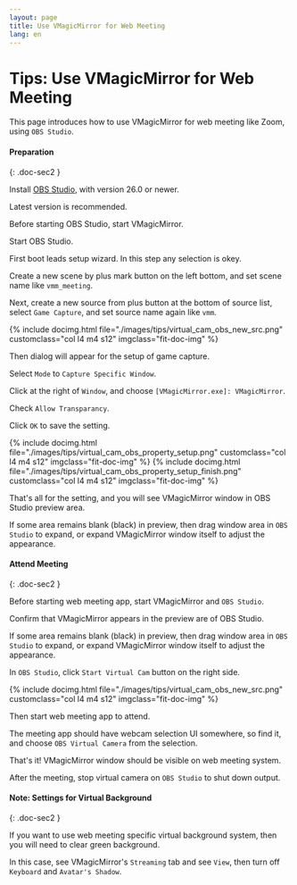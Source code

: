 ```yaml
---
layout: page
title: Use VMagicMirror for Web Meeting
lang: en
---
```


# Tips: Use VMagicMirror for Web Meeting

This page introduces how to use VMagicMirror for web meeting like Zoom, using `OBS Studio`.


#### Preparation
{: .doc-sec2 }

Install [OBS Studio](https://obsproject.com/download), with version 26.0 or newer.

Latest version is recommended.

Before starting OBS Studio, start VMagicMirror.

Start OBS Studio. 

First boot leads setup wizard. In this step any selection is okey.

Create a new scene by plus mark button on the left bottom, and set scene name like `vmm_meeting`.

Next, create a new source from plus button at the bottom of source list, select `Game Capture`, and set source name again like `vmm`.

<div class="row">
{% include docimg.html file="./images/tips/virtual_cam_obs_new_src.png" customclass="col l4 m4 s12" imgclass="fit-doc-img" %}
</div>

Then dialog will appear for the setup of game capture.

Select `Mode` to `Capture Specific Window`.

Click at the right of `Window`, and choose `[VMagicMirror.exe]: VMagicMirror`.

Check `Allow Transparancy`.

Click `OK` to save the setting.

<div class="row">
{% include docimg.html file="./images/tips/virtual_cam_obs_property_setup.png" customclass="col l4 m4 s12" imgclass="fit-doc-img" %}
{% include docimg.html file="./images/tips/virtual_cam_obs_property_setup_finish.png" customclass="col l4 m4 s12" imgclass="fit-doc-img" %}
</div>

That's all for the setting, and you will see VMagicMirror window in OBS Studio preview area.

If some area remains blank (black) in preview, then drag window area in `OBS Studio` to expand, or expand VMagicMirror window itself to adjust the appearance.


#### Attend Meeting
{: .doc-sec2 }

Before starting web meeting app, start VMagicMirror and `OBS Studio`.

Confirm that VMagicMirror appears in the preview are of OBS Studio.

If some area remains blank (black) in preview, then drag window area in `OBS Studio` to expand, or expand VMagicMirror window itself to adjust the appearance.

In `OBS Studio`, click `Start Virtual Cam` button on the right side.

<div class="row">
{% include docimg.html file="./images/tips/virtual_cam_obs_new_src.png" customclass="col l4 m4 s12" imgclass="fit-doc-img" %}
</div>

Then start web meeting app to attend.

The meeting app should have webcam selection UI somewhere, so find it, and choose `OBS Virtual Camera` from the selection.

That's it! VMagicMirror window should be visible on web meeting system.

After the meeting, stop virtual camera on `OBS Studio` to shut down output.


#### Note: Settings for Virtual Background 
{: .doc-sec2 }

If you want to use web meeting specific virtual background system, then you will need to clear green background.

In this case, see VMagicMirror's `Streaming` tab and see `View`, then turn off `Keyboard` and `Avatar's Shadow`.

